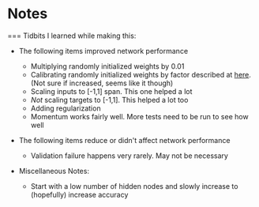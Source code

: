 # Notes
===
Tidbits I learned while making this:

* The following items improved network performance
	* Multiplying randomly initialized weights by 0.01
	* Calibrating randomly initialized weights by factor described at [here](http://cs231n.github.io/neural-networks-2/#reg). (Not sure if increased, seems like it though)
	* Scaling inputs to [-1,1] span. This one helped a lot
	* *Not* scaling targets to [-1,1]. This helped a lot too
	* Adding regularization
	* Momentum works fairly well. More tests need to be run to see how well
	
* The following items reduce or didn't affect network performance
	* Validation failure happens very rarely. May not be necessary
	
* Miscellaneous Notes:
	* Start with a low number of hidden nodes and slowly increase to (hopefully) increase accuracy	